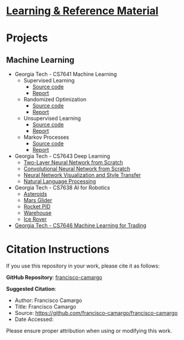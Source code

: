 # [Learning &amp; Reference Material](learning_material.md)

# Projects

## Machine Learning

* Georgia Tech - CS7641 Machine Learning
  * Supervised Learning
    * [Source code](https://github.com/francisco-camargo/cs7641-machine-learning-p1-supervised-learning-src)
    * [Report](https://github.com/francisco-camargo/cs7641-machine-learning-p1-supervised-learning-report)
  * Randomized Optimization
    * [Source code](https://github.com/francisco-camargo/cs7641-machine-learning-p2-randomized-optimization-src)
    * [Report](https://github.com/francisco-camargo/cs7641-machine-learning-p2-randomized-optimization-report)
  * Unsupervised Learning
    * [Source code](https://github.com/francisco-camargo/cs7641-machine-learning-p3-unsupervised-learning-src)
    * [Report](https://github.com/francisco-camargo/cs7641-machine-learning-p3-unsupervised-learning-report)
  * Markov Processes
    * [Source code](https://github.com/francisco-camargo/cs7641-machine-learning-p4-markov-processes-src)
    * [Report](https://github.com/francisco-camargo/cs7641-machine-learning-p4-markov-processes-report)
* Georgia Tech - CS7643 Deep Learning
  * [Two-Layer Neural Network from Scratch](https://github.com/francisco-camargo/cs7643-deep-learning-p1-nn-from-scratch)
  * [Convolutional Neural Network from Scratch](https://github.com/francisco-camargo/cs7643-deep-learning-p2-cnn-from-scratch)
  * [Neural Network Visualization and Style Transfer](https://github.com/francisco-camargo/cs7643-deep-learning-p3-nn-visualization-and-style-transfer)
  * [Natural Language Processing](https://github.com/francisco-camargo/cs7643-deep-learning-p4-nlp)
* Georgia Tech - CS7638 AI for Robotics
  * [Asteroids](https://github.com/francisco-camargo/cs7638-ai4r-p1-asteroids)
  * [Mars Glider](https://github.com/francisco-camargo/cs7638-ai4r-p2-marsglider)
  * [Rocket PID](https://github.com/francisco-camargo/cs7638-ai4r-p3-rocketpid)
  * [Warehouse](https://github.com/francisco-camargo/cs7638-ai4r-p4-warehouse)
  * [Ice Rover](https://github.com/francisco-camargo/cs7638-ai4r-p5-icerover)
* [Georgia Tech - CS7646 Machine Learning for Trading](https://github.com/francisco-camargo/cs7646-ml4t)

# Citation Instructions

If you use this repository in your work, please cite it as follows:

**GitHub Repository**: [francisco-camargo](https://github.com/francisco-camargo/francisco-camargo)

**Suggested Citation**:

* Author: Francisco Camargo
* Title: Francisco Camargo
* Source: https://github.com/francisco-camargo/francisco-camargo
* Date Accessed:

Please ensure proper attribution when using or modifying this work.
